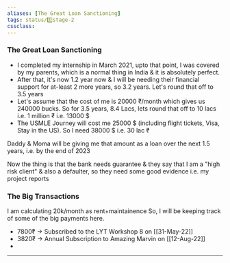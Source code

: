 ```yaml
---
aliases: [The Great Loan Sanctioning]
tags: status/1️⃣stage-2 
cssclass: 
---
```


### The Great Loan Sanctioning

- I completed my internship in March 2021, upto that point, I was covered by my parents, which is a normal thing in India & it is absolutely perfect.
- After that, it's now 1.2 year now & I will be needing their financial support for at-least 2 more years, so 3.2 years. Let's round that off to 3.5 years
- Let's assume that the cost of me is 20000 ₹/month which gives us 240000 bucks. So for 3.5 years, 8.4 Lacs, lets round that off to 10 lacs i.e. 1 million ₹ i.e. 13000 $
- The USMLE Journey will cost me 25000 $ (including flight tickets, Visa, Stay in the US). 
  So I need 38000 $ i.e. 30 lac ₹

Daddy & Moma will be giving me that amount as a loan over the next 1.5 years, i.e. by the end of 2023

Now the thing is that the bank needs guarantee & they say that I am a "high risk client" & also a defaulter, so they need some good evidence i.e. my project reports


### The Big Transactions
I am calculating 20k/month as rent+maintainence
So, I will be keeping track of some of the big payments here.

- 7800₹ → Subscribed to the LYT Workshop 8 on [[31-May-22]] 
- 3820₹ → Annual Subscription to Amazing Marvin on [[12-Aug-22]]
- 	

---
